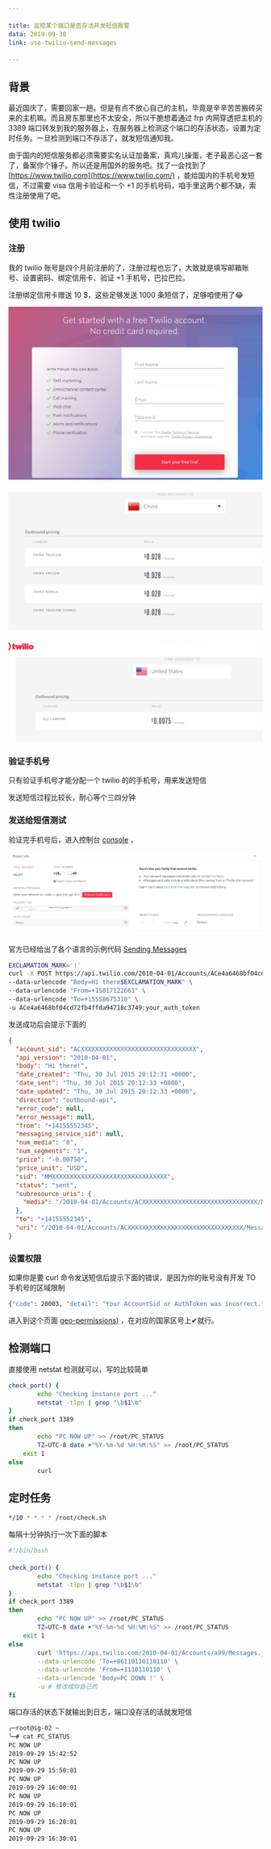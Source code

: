 ```yaml
---

title: 监控某个端口是否存活并发短信报警
data: 2019-09-30
link: use-twilio-send-messages

---
```


## 背景

最近国庆了，需要回家一趟。但是有点不放心自己的主机，毕竟是辛辛苦苦搬砖买来的主机嘛。而且房东那里也不太安全，所以干脆想着通过 frp 内网穿透把主机的 3389 端口转发到我的服务器上，在服务器上检测这个端口的存活状态，设置为定时任务。一旦检测到端口不存活了，就发短信通知我。

由于国内的短信服务都必须需要实名认证加备案，真鸡儿操蛋，老子最恶心这一套了，备案你个锤子。所以还是用国外的服务吧。找了一会找到了 [https://www.twilio.com](https://www.twilio.com/) ，能给国内的手机号发短信，不过需要 visa 信用卡验证和一个 +1 的手机号码，咱手里这两个都不缺，索性注册使用了吧。

## 使用 twilio

### 注册

我的 twilio 账号是四个月前注册的了，注册过程也忘了，大致就是填写邮箱账号、设置密码、绑定信用卡、验证 +1 手机号，巴拉巴拉。

注册绑定信用卡赠送 10 $，这些足够发送 1000 条短信了，足够咱使用了😂

![1569744256905](img/1569744256905.png)

![image-20191029173931185](img/image-20191029173931185.png)

![image-20191029174001829](img/image-20191029174001829.png)

### 验证手机号

只有验证手机号才能分配一个 twilio 的的手机号，用来发送短信

发送短信过程比较长，耐心等个三四分钟

### 发送给短信测试

验证完手机号后，进入控制台 [console](https://www.twilio.com/console) ，

![1569744103630](img/1569744103630.png)

官方已经给出了各个语言的示例代码  [Sending Messages](https://www.twilio.com/docs/sms/send-messages) 

```bash
EXCLAMATION_MARK='!'
curl -X POST https://api.twilio.com/2010-04-01/Accounts/ACe4a6468bf04cd72fb4ffda94718c3749/Messages.json \
--data-urlencode "Body=Hi there$EXCLAMATION_MARK" \
--data-urlencode "From=+15017122661" \
--data-urlencode "To=+15558675310" \
-u ACe4a6468bf04cd72fb4ffda94718c3749:your_auth_token

```

发送成功后会提示下面的

```json
{
  "account_sid": "ACXXXXXXXXXXXXXXXXXXXXXXXXXXXXXXXX",
  "api_version": "2010-04-01",
  "body": "Hi there!",
  "date_created": "Thu, 30 Jul 2015 20:12:31 +0000",
  "date_sent": "Thu, 30 Jul 2015 20:12:33 +0000",
  "date_updated": "Thu, 30 Jul 2015 20:12:33 +0000",
  "direction": "outbound-api",
  "error_code": null,
  "error_message": null,
  "from": "+14155552345",
  "messaging_service_sid": null,
  "num_media": "0",
  "num_segments": "1",
  "price": "-0.00750",
  "price_unit": "USD",
  "sid": "MMXXXXXXXXXXXXXXXXXXXXXXXXXXXXXXXX",
  "status": "sent",
  "subresource_uris": {
    "media": "/2010-04-01/Accounts/ACXXXXXXXXXXXXXXXXXXXXXXXXXXXXXXXX/Messages/SMXXXXXXXXXXXXXXXXXXXXXXXXXXXXXXXX/Media.json"
  },
  "to": "+14155552345",
  "uri": "/2010-04-01/Accounts/ACXXXXXXXXXXXXXXXXXXXXXXXXXXXXXXXX/Messages/SMXXXXXXXXXXXXXXXXXXXXXXXXXXXXXXXX.json"
}
```

### 设置权限

如果你是要 curl 命令发送短信后提示下面的错误，是因为你的账号没有开发 TO 手机号的区域限制

```bash
{"code": 20003, "detail": "Your AccountSid or AuthToken was incorrect.", "message": "Authentication Error - No credentials provided", "more_info": "https://www.twilio.com/docs/errors/20003", "status": 401}curl: (6) Could not resolve host: lls
```

 进入到这个页面 [geo-permissions)](https://www.twilio.com/console/sms/settings/geo-permissions) ，在对应的国家区号上✔就行。

## 检测端口

直接使用 netstat 检测就可以，写的比较简单

```bash
check_port() {
        echo "Checking instance port ..."
        netstat -tlpn | grep "\b$1\b"
}
if check_port 3389
then
        echo "PC NOW UP" >> /root/PC_STATUS
        TZ=UTC-8 date +"%Y-%m-%d %H:%M:%S" >> /root/PC_STATUS
    exit 1
else
        curl 
```

## 定时任务

```bash
*/10 * * * * /root/check.sh
```

每隔十分钟执行一次下面的脚本

```bash
#!/bin/bash

check_port() {
        echo "Checking instance port ..."
        netstat -tlpn | grep "\b$1\b"
}
if check_port 3389
then
        echo "PC NOW UP" >> /root/PC_STATUS
        TZ=UTC-8 date +"%Y-%m-%d %H:%M:%S" >> /root/PC_STATUS
    exit 1
else
        curl 'https://api.twilio.com/2010-04-01/Accounts/a99/Messages.json' -X POST \
        --data-urlencode 'To=+86110110110110' \
        --data-urlencode 'From=+1110110110' \
        --data-urlencode 'Body=PC DOWN !' \
        -u # 修改成你自己的
fi
```

端口存活的状态下就输出到日志，端口没存活的话就发短信

```bash
╭─root@sg-02 ~
╰─# cat PC_STATUS
PC NOW UP
2019-09-29 15:42:52
PC NOW UP
2019-09-29 15:50:01
PC NOW UP
2019-09-29 16:00:01
PC NOW UP
2019-09-29 16:10:01
PC NOW UP
2019-09-29 16:20:01
PC NOW UP
2019-09-29 16:30:01
```
